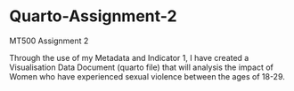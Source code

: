 # Quarto-Assignment-2
MT500 Assignment 2

Through the use of my Metadata and Indicator 1, I have created a Visualisation Data Document (quarto file) that  will analysis the impact of Women who have experienced sexual violence between the ages of 18-29. 
